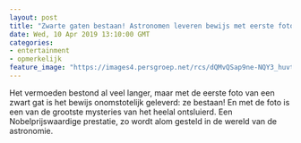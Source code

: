 ```yaml
---
layout: post
title: "Zwarte gaten bestaan! Astronomen leveren bewijs met eerste foto ooit"
date: Wed, 10 Apr 2019 13:10:00 GMT
categories: 
- entertainment 
- opmerkelijk 
feature_image: "https://images4.persgroep.net/rcs/dQMvQSap9ne-NQY3_huvtATBjEs/diocontent/145240049/_fitwidth/400/?appId=21791a8992982cd8da851550a453bd7f&quality=0.7"
---
```


Het vermoeden bestond al veel langer, maar met de eerste foto van een zwart gat is het bewijs onomstotelijk geleverd: ze bestaan! En met de foto is een van de grootste mysteries van het heelal ontsluierd.  Een Nobelprijswaardige prestatie, zo wordt alom gesteld in de wereld van de astronomie.
